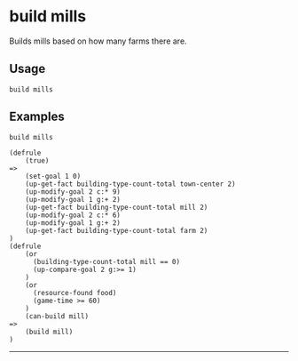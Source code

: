 # build mills
Builds mills based on how many farms there are.
## Usage
```
build mills
```
## Examples
```
build mills
```
```
(defrule
    (true)
=>
    (set-goal 1 0)
    (up-get-fact building-type-count-total town-center 2)
    (up-modify-goal 2 c:* 9)
    (up-modify-goal 1 g:+ 2)
    (up-get-fact building-type-count-total mill 2)
    (up-modify-goal 2 c:* 6)
    (up-modify-goal 1 g:+ 2)
    (up-get-fact building-type-count-total farm 2)
)
(defrule
    (or
      (building-type-count-total mill == 0)
      (up-compare-goal 2 g:>= 1)
    )
    (or
      (resource-found food)
      (game-time >= 60)
    )
    (can-build mill)
=>
    (build mill)
)

```
---
